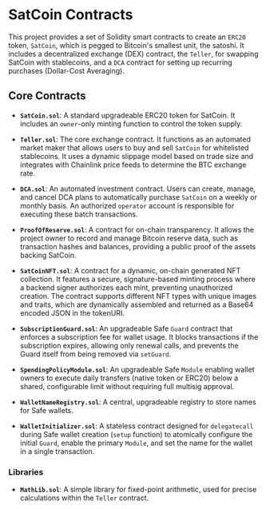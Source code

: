 # SatCoin Contracts

This project provides a set of Solidity smart contracts to create an `ERC20` token, `SatCoin`, which is pegged to Bitcoin's smallest unit, the satoshi. It includes a decentralized exchange (DEX) contract, the `Teller`, for swapping SatCoin with stablecoins, and a `DCA` contract for setting up recurring purchases (Dollar-Cost Averaging).

## Core Contracts

* **`SatCoin.sol`**: A standard upgradeable ERC20 token for SatCoin. It includes an `owner`-only minting function to control the token supply.

* **`Teller.sol`**: The core exchange contract. It functions as an automated market maker that allows users to buy and sell `SatCoin` for whitelisted stablecoins. It uses a dynamic slippage model based on trade size and integrates with Chainlink price feeds to determine the BTC exchange rate.

* **`DCA.sol`**: An automated investment contract. Users can create, manage, and cancel DCA plans to automatically purchase `SatCoin` on a weekly or monthly basis. An authorized `operator` account is responsible for executing these batch transactions.

* **`ProofOfReserve.sol`**: A contract for on-chain transparency. It allows the project owner to record and manage Bitcoin reserve data, such as transaction hashes and balances, providing a public proof of the assets backing SatCoin.

* **`SatCoinNFT.sol`**: A contract for a dynamic, on-chain generated NFT collection. It features a secure, signature-based minting process where a backend signer authorizes each mint, preventing unauthorized creation. The contract supports different NFT types with unique images and traits, which are dynamically assembled and returned as a Base64 encoded JSON in the tokenURI.

* **`SubscriptionGuard.sol`**: An upgradeable Safe `Guard` contract that enforces a subscription fee for wallet usage. It blocks transactions if the subscription expires, allowing only renewal calls, and prevents the Guard itself from being removed via `setGuard`.

* **`SpendingPolicyModule.sol`**: An upgradeable Safe `Module` enabling wallet owners to execute daily transfers (native token or ERC20) below a shared, configurable limit without requiring full multisig approval.

* **`WalletNameRegistry.sol`**: A central, upgradeable registry to store names for Safe wallets.

* **`WalletInitializer.sol`**: A stateless contract designed for `delegatecall` during Safe wallet creation (`setup` function) to atomically configure the initial `Guard`, enable the primary `Module`, and set the name for the wallet in a single transaction.

### Libraries

* **`MathLib.sol`**: A simple library for fixed-point arithmetic, used for precise calculations within the `Teller` contract.
